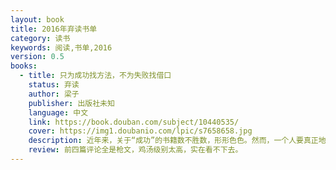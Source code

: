 ```yaml
---
layout: book
title: 2016年弃读书单
category: 读书
keywords: 阅读,书单,2016
version: 0.5
books:
  - title: 只为成功找方法，不为失败找借口
    status: 弃读
    author: 梁子
    publisher: 出版社未知
    language: 中文
    link: https://book.douban.com/subject/10440535/
    cover: https://img1.doubanio.com/lpic/s7658658.jpg
    description: 近年来，关于“成功”的书籍数不胜数，形形色色。然而，一个人要真正地取得成功，仅靠立志成功那是不够的，还必须有实际有效的方法才行。
    review: 前四篇评论全是枪文，鸡汤级别太高，实在看不下去。
---
```

